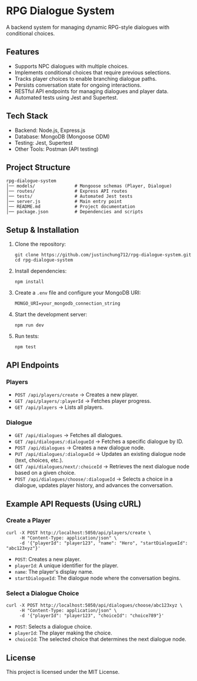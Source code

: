 # RPG Dialogue System

A backend system for managing dynamic RPG-style dialogues with conditional choices.

## Features

- Supports NPC dialogues with multiple choices.
- Implements conditional choices that require previous selections.
- Tracks player choices to enable branching dialogue paths.
- Persists conversation state for ongoing interactions.
- RESTful API endpoints for managing dialogues and player data.
- Automated tests using Jest and Supertest.

## Tech Stack

- Backend: Node.js, Express.js
- Database: MongoDB (Mongoose ODM)
- Testing: Jest, Supertest
- Other Tools: Postman (API testing)

## Project Structure

```
rpg-dialogue-system
│── models/               # Mongoose schemas (Player, Dialogue)
│── routes/               # Express API routes
│── tests/                # Automated Jest tests
│── server.js             # Main entry point
│── README.md             # Project documentation
│── package.json          # Dependencies and scripts
```

## Setup & Installation

1. Clone the repository:
   ```
   git clone https://github.com/justinchung712/rpg-dialogue-system.git
   cd rpg-dialogue-system
   ```
2. Install dependencies:
   ```
   npm install
   ```
3. Create a `.env` file and configure your MongoDB URI:
   ```
   MONGO_URI=your_mongodb_connection_string
   ```
4. Start the development server:
   ```
   npm run dev
   ```
5. Run tests:
   ```
   npm test
   ```

## API Endpoints

### Players

- `POST /api/players/create` → Creates a new player.
- `GET /api/players/:playerId` → Fetches player progress.
- `GET /api/players` → Lists all players.

### Dialogue

- `GET /api/dialogues` → Fetches all dialogues.
- `GET /api/dialogues/:dialogueId` → Fetches a specific dialogue by ID.
- `POST /api/dialogues` → Creates a new dialogue node.
- `PUT /api/dialogues/:dialogueId` → Updates an existing dialogue node (text, choices, etc.).
- `GET /api/dialogues/next/:choiceId` → Retrieves the next dialogue node based on a given choice.
- `POST /api/dialogues/choose/:dialogueId` → Selects a choice in a dialogue, updates player history, and advances the conversation.

## Example API Requests (Using cURL)

### Create a Player

```
curl -X POST http://localhost:5050/api/players/create \
     -H "Content-Type: application/json" \
     -d '{"playerId": "player123", "name": "Hero", "startDialogueId": "abc123xyz"}'
```

- `POST`: Creates a new player.
- `playerId`: A unique identifier for the player.
- `name`: The player's display name.
- `startDialogueId`: The dialogue node where the conversation begins.

### Select a Dialogue Choice

```
curl -X POST http://localhost:5050/api/dialogues/choose/abc123xyz \
     -H "Content-Type: application/json" \
     -d '{"playerId": "player123", "choiceId": "choice789"}'
```

- `POST`: Selects a dialogue choice.
- `playerId`: The player making the choice.
- `choiceId`: The selected choice that determines the next dialogue node.

## License

This project is licensed under the MIT License.
